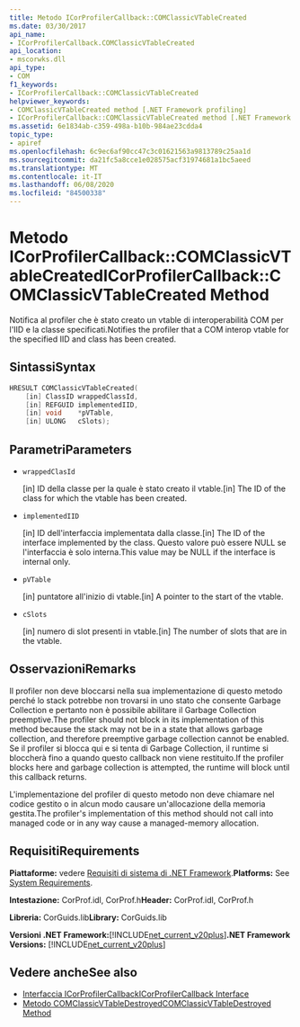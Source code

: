 ```yaml
---
title: Metodo ICorProfilerCallback::COMClassicVTableCreated
ms.date: 03/30/2017
api_name:
- ICorProfilerCallback.COMClassicVTableCreated
api_location:
- mscorwks.dll
api_type:
- COM
f1_keywords:
- ICorProfilerCallback::COMClassicVTableCreated
helpviewer_keywords:
- COMClassicVTableCreated method [.NET Framework profiling]
- ICorProfilerCallback::COMClassicVTableCreated method [.NET Framework profiling]
ms.assetid: 6e1834ab-c359-498a-b10b-984ae23cdda4
topic_type:
- apiref
ms.openlocfilehash: 6c9ec6af90cc47c3c01621563a9813789c25aa1d
ms.sourcegitcommit: da21fc5a8cce1e028575acf31974681a1bc5aeed
ms.translationtype: MT
ms.contentlocale: it-IT
ms.lasthandoff: 06/08/2020
ms.locfileid: "84500338"
---
```

# <a name="icorprofilercallbackcomclassicvtablecreated-method"></a><span data-ttu-id="f539a-102">Metodo ICorProfilerCallback::COMClassicVTableCreated</span><span class="sxs-lookup"><span data-stu-id="f539a-102">ICorProfilerCallback::COMClassicVTableCreated Method</span></span>
<span data-ttu-id="f539a-103">Notifica al profiler che è stato creato un vtable di interoperabilità COM per l'IID e la classe specificati.</span><span class="sxs-lookup"><span data-stu-id="f539a-103">Notifies the profiler that a COM interop vtable for the specified IID and class has been created.</span></span>  
  
## <a name="syntax"></a><span data-ttu-id="f539a-104">Sintassi</span><span class="sxs-lookup"><span data-stu-id="f539a-104">Syntax</span></span>  
  
```cpp  
HRESULT COMClassicVTableCreated(  
    [in] ClassID wrappedClassId,  
    [in] REFGUID implementedIID,  
    [in] void    *pVTable,  
    [in] ULONG   cSlots);  
```  
  
## <a name="parameters"></a><span data-ttu-id="f539a-105">Parametri</span><span class="sxs-lookup"><span data-stu-id="f539a-105">Parameters</span></span>

- `wrappedClasId`

  <span data-ttu-id="f539a-106">\[in] ID della classe per la quale è stato creato il vtable.</span><span class="sxs-lookup"><span data-stu-id="f539a-106">\[in] The ID of the class for which the vtable has been created.</span></span>

- `implementedIID`

  <span data-ttu-id="f539a-107">\[in] ID dell'interfaccia implementata dalla classe.</span><span class="sxs-lookup"><span data-stu-id="f539a-107">\[in] The ID of the interface implemented by the class.</span></span> <span data-ttu-id="f539a-108">Questo valore può essere NULL se l'interfaccia è solo interna.</span><span class="sxs-lookup"><span data-stu-id="f539a-108">This value may be NULL if the interface is internal only.</span></span>

- `pVTable`

  <span data-ttu-id="f539a-109">\[in] puntatore all'inizio di vtable.</span><span class="sxs-lookup"><span data-stu-id="f539a-109">\[in] A pointer to the start of the vtable.</span></span>

- `cSlots`

  <span data-ttu-id="f539a-110">\[in] numero di slot presenti in vtable.</span><span class="sxs-lookup"><span data-stu-id="f539a-110">\[in] The number of slots that are in the vtable.</span></span>

## <a name="remarks"></a><span data-ttu-id="f539a-111">Osservazioni</span><span class="sxs-lookup"><span data-stu-id="f539a-111">Remarks</span></span>  
 <span data-ttu-id="f539a-112">Il profiler non deve bloccarsi nella sua implementazione di questo metodo perché lo stack potrebbe non trovarsi in uno stato che consente Garbage Collection e pertanto non è possibile abilitare il Garbage Collection preemptive.</span><span class="sxs-lookup"><span data-stu-id="f539a-112">The profiler should not block in its implementation of this method because the stack may not be in a state that allows garbage collection, and therefore preemptive garbage collection cannot be enabled.</span></span> <span data-ttu-id="f539a-113">Se il profiler si blocca qui e si tenta di Garbage Collection, il runtime si bloccherà fino a quando questo callback non viene restituito.</span><span class="sxs-lookup"><span data-stu-id="f539a-113">If the profiler blocks here and garbage collection is attempted, the runtime will block until this callback returns.</span></span>  
  
 <span data-ttu-id="f539a-114">L'implementazione del profiler di questo metodo non deve chiamare nel codice gestito o in alcun modo causare un'allocazione della memoria gestita.</span><span class="sxs-lookup"><span data-stu-id="f539a-114">The profiler's implementation of this method should not call into managed code or in any way cause a managed-memory allocation.</span></span>  
  
## <a name="requirements"></a><span data-ttu-id="f539a-115">Requisiti</span><span class="sxs-lookup"><span data-stu-id="f539a-115">Requirements</span></span>  
 <span data-ttu-id="f539a-116">**Piattaforme:** vedere [Requisiti di sistema di .NET Framework](../../get-started/system-requirements.md).</span><span class="sxs-lookup"><span data-stu-id="f539a-116">**Platforms:** See [System Requirements](../../get-started/system-requirements.md).</span></span>  
  
 <span data-ttu-id="f539a-117">**Intestazione:** CorProf.idl, CorProf.h</span><span class="sxs-lookup"><span data-stu-id="f539a-117">**Header:** CorProf.idl, CorProf.h</span></span>  
  
 <span data-ttu-id="f539a-118">**Libreria:** CorGuids.lib</span><span class="sxs-lookup"><span data-stu-id="f539a-118">**Library:** CorGuids.lib</span></span>  
  
 <span data-ttu-id="f539a-119">**Versioni .NET Framework:**[!INCLUDE[net_current_v20plus](../../../../includes/net-current-v20plus-md.md)]</span><span class="sxs-lookup"><span data-stu-id="f539a-119">**.NET Framework Versions:** [!INCLUDE[net_current_v20plus](../../../../includes/net-current-v20plus-md.md)]</span></span>  
  
## <a name="see-also"></a><span data-ttu-id="f539a-120">Vedere anche</span><span class="sxs-lookup"><span data-stu-id="f539a-120">See also</span></span>

- [<span data-ttu-id="f539a-121">Interfaccia ICorProfilerCallback</span><span class="sxs-lookup"><span data-stu-id="f539a-121">ICorProfilerCallback Interface</span></span>](icorprofilercallback-interface.md)
- [<span data-ttu-id="f539a-122">Metodo COMClassicVTableDestroyed</span><span class="sxs-lookup"><span data-stu-id="f539a-122">COMClassicVTableDestroyed Method</span></span>](icorprofilercallback-comclassicvtabledestroyed-method.md)
